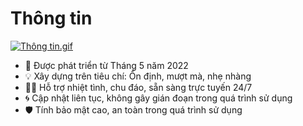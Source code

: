 # Thông tin
<a href="#"><img src="https://readme-typing-svg.herokuapp.com?font=Fira+Code&pause=1000&color=44DDBF&width=435&lines=Ch%C3%A0o+m%E1%BB%ABng+b%E1%BA%A1n!;Folody+IPTV+l%C3%A0+1+d%E1%BB%B1+%C3%A1n;%C4%90%E1%BB%99+t%C3%B9y+bi%E1%BA%BFn+cao%2C+m%C3%A3+ngu%E1%BB%93n+m%E1%BB%9F;T%C6%B0%C6%A1ng+th%C3%ADch+v%E1%BB%9Bi+nhi%E1%BB%81u+IPTV+Player+Client;An+to%C3%A0n%2C+%E1%BB%95n+%C4%91%E1%BB%8Bnh+v%C3%A0+m%C6%B0%E1%BB%A3t+m%C3%A0" alt="Thông tin.gif" /></a>
- 📆 Được phát triển từ Tháng 5 năm 2022
- 💡 Xây dựng trên tiêu chí: Ổn định, mượt mà, nhẹ nhàng
- 🙋‍♂️ Hỗ trợ nhiệt tình, chu đáo, sẵn sàng trực tuyến 24/7
- 🌀 Cập nhật liên tục, không gây gián đoạn trong quá trình sử dụng
- 🛡️ Tính bảo mật cao, an toàn trong quá trình sử dụng
